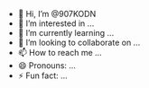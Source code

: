 - 👋 Hi, I’m @907KODN
- 👀 I’m interested in ...
- 🌱 I’m currently learning ...
- 💞️ I’m looking to collaborate on ...
- 📫 How to reach me ...
- 😄 Pronouns: ...
- ⚡ Fun fact: ...

<!---
907KODN/907KODN is a ✨ special ✨ repository because its `README.md` (this file) appears on your GitHub profile.
You can click the Preview link to take a look at your changes.
--->
